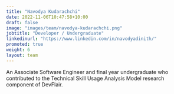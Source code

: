 ```yaml
---
title: "Navodya Kudarachchi"
date: 2022-11-06T10:47:58+10:00
draft: false
image: "images/team/navodya-kudarachchi.png"
jobtitle: "Developer / Undergraduate"
linkedinurl: "https://www.linkedin.com/in/navodyadinith/"
promoted: true
weight: 6
layout: team
---
```


An Associate Software Engineer and final year undergraduate who contributed to the Technical Skill Usage Analysis Model research component of DevFlair.